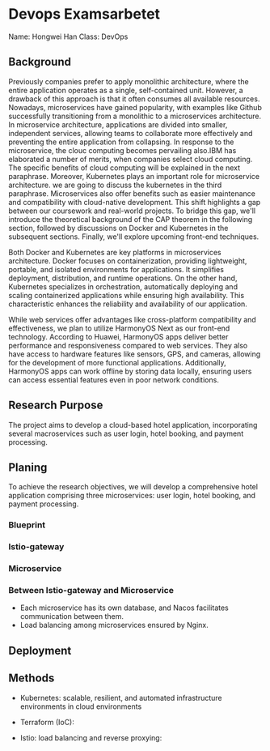 # Devops Examsarbetet

Name: Hongwei Han
Class: DevOps

## Background

Previously companies prefer to apply monolithic architecture, where the entire application operates as a single, self-contained unit. However, a drawback of this approach is that it often consumes all available resources. Nowadays, microservices have gained popularity, with examples like Github successfully transitioning from a monolithic to a microservices architecture. In microservice architecture, applications are divided into smaller, independent services, allowing teams to collaborate more effectively and preventing the entire application from collapsing. In response to the microservice, the clouc computing becomes pervailing also.IBM has elaborated a number of merits, when companies select cloud computing. The specific benefits of cloud computing will be explained in the next paraphrase. Moreover, Kubernetes plays an important role for microservice architecture. we are going to discuss the kubernetes in the third paraphrase. Microservices also offer benefits such as easier maintenance and compatibility with cloud-native development. This shift highlights a gap between our coursework and real-world projects. To bridge this gap, we'll introduce the theoretical background of the CAP theorem in the following section, followed by discussions on Docker and Kubernetes in the subsequent sections. Finally, we'll explore upcoming front-end techniques.

Both Docker and Kubernetes are key platforms in microservices architecture. Docker focuses on containerization, providing lightweight, portable, and isolated environments for applications. It simplifies deployment, distribution, and runtime operations. On the other hand, Kubernetes specializes in orchestration, automatically deploying and scaling containerized applications while ensuring high availability. This characteristic enhances the reliability and availability of our application.

While web services offer advantages like cross-platform compatibility and effectiveness, we plan to utilize HarmonyOS Next as our front-end technology. According to Huawei, HarmonyOS apps deliver better performance and responsiveness compared to web services. They also have access to hardware features like sensors, GPS, and cameras, allowing for the development of more functional applications. Additionally, HarmonyOS apps can work offline by storing data locally, ensuring users can access essential features even in poor network conditions.

## Research Purpose

The project aims to develop a cloud-based hotel application, incorporating several macroservices such as user login, hotel booking, and payment processing.

## Planing

To achieve the research objectives, we will develop a comprehensive hotel application comprising three microservices: user login, hotel booking, and payment processing.

### Blueprint

### Istio-gateway

### Microservice

### Between Istio-gateway and Microservice

- Each microservice has its own database, and Nacos facilitates communication between them.
- Load balancing among microservices ensured by Nginx.

## Deployment

## Methods

- Kubernetes: scalable, resilient, and automated infrastructure environments in cloud environments

- Terraform (IoC): 

- Istio: load balancing and reverse proxying: 

